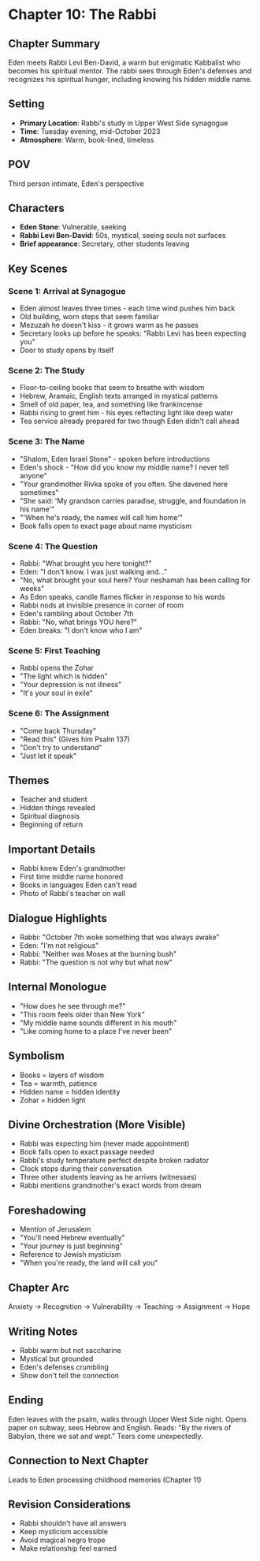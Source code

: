 # Chapter 10: The Rabbi

## Chapter Summary
Eden meets Rabbi Levi Ben-David, a warm but enigmatic Kabbalist who becomes his spiritual mentor. The rabbi sees through Eden's defenses and recognizes his spiritual hunger, including knowing his hidden middle name.

## Setting
- **Primary Location**: Rabbi's study in Upper West Side synagogue
- **Time**: Tuesday evening, mid-October 2023
- **Atmosphere**: Warm, book-lined, timeless

## POV
Third person intimate, Eden's perspective

## Characters
- **Eden Stone**: Vulnerable, seeking
- **Rabbi Levi Ben-David**: 50s, mystical, seeing souls not surfaces
- **Brief appearance**: Secretary, other students leaving

## Key Scenes

### Scene 1: Arrival at Synagogue
- Eden almost leaves three times - each time wind pushes him back
- Old building, worn steps that seem familiar
- Mezuzah he doesn't kiss - it grows warm as he passes
- Secretary looks up before he speaks: "Rabbi Levi has been expecting you"
- Door to study opens by itself

### Scene 2: The Study
- Floor-to-ceiling books that seem to breathe with wisdom
- Hebrew, Aramaic, English texts arranged in mystical patterns
- Smell of old paper, tea, and something like frankincense
- Rabbi rising to greet him - his eyes reflecting light like deep water
- Tea service already prepared for two though Eden didn't call ahead

### Scene 3: The Name
- "Shalom, Eden Israel Stone" - spoken before introductions
- Eden's shock - "How did you know my middle name? I never tell anyone"
- "Your grandmother Rivka spoke of you often. She davened here sometimes"
- "She said: 'My grandson carries paradise, struggle, and foundation in his name'"
- "'When he's ready, the names will call him home'"
- Book falls open to exact page about name mysticism

### Scene 4: The Question
- Rabbi: "What brought you here tonight?"
- Eden: "I don't know. I was just walking and..."
- "No, what brought your soul here? Your neshamah has been calling for weeks"
- As Eden speaks, candle flames flicker in response to his words
- Rabbi nods at invisible presence in corner of room
- Eden's rambling about October 7th
- Rabbi: "No, what brings YOU here?"
- Eden breaks: "I don't know who I am"

### Scene 5: First Teaching
- Rabbi opens the Zohar
- "The light which is hidden"
- "Your depression is not illness"
- "It's your soul in exile"

### Scene 6: The Assignment
- "Come back Thursday"
- "Read this" (Gives him Psalm 137)
- "Don't try to understand"
- "Just let it speak"

## Themes
- Teacher and student
- Hidden things revealed
- Spiritual diagnosis
- Beginning of return

## Important Details
- Rabbi knew Eden's grandmother
- First time middle name honored
- Books in languages Eden can't read
- Photo of Rabbi's teacher on wall

## Dialogue Highlights
- Rabbi: "October 7th woke something that was always awake"
- Eden: "I'm not religious"
- Rabbi: "Neither was Moses at the burning bush"
- Rabbi: "The question is not why but what now"

## Internal Monologue
- "How does he see through me?"
- "This room feels older than New York"
- "My middle name sounds different in his mouth"
- "Like coming home to a place I've never been"

## Symbolism
- Books = layers of wisdom
- Tea = warmth, patience
- Hidden name = hidden identity
- Zohar = hidden light

## Divine Orchestration (More Visible)
- Rabbi was expecting him (never made appointment)
- Book falls open to exact passage needed
- Rabbi's study temperature perfect despite broken radiator
- Clock stops during their conversation
- Three other students leaving as he arrives (witnesses)
- Rabbi mentions grandmother's exact words from dream

## Foreshadowing
- Mention of Jerusalem
- "You'll need Hebrew eventually"
- "Your journey is just beginning"
- Reference to Jewish mysticism
- "When you're ready, the land will call you"

## Chapter Arc
Anxiety → Recognition → Vulnerability → Teaching → Assignment → Hope

## Writing Notes
- Rabbi warm but not saccharine
- Mystical but grounded
- Eden's defenses crumbling
- Show don't tell the connection

## Ending
Eden leaves with the psalm, walks through Upper West Side night. Opens paper on subway, sees Hebrew and English. Reads: "By the rivers of Babylon, there we sat and wept." Tears come unexpectedly.

## Connection to Next Chapter
Leads to Eden processing childhood memories (Chapter 11)

## Revision Considerations
- Rabbi shouldn't have all answers
- Keep mysticism accessible
- Avoid magical negro trope
- Make relationship feel earned
